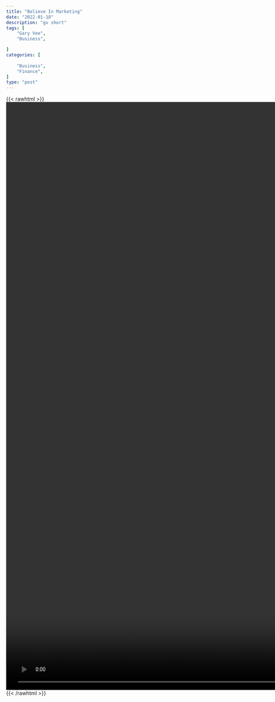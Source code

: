 ```yaml
---
title: "Believe In Marketing"
date: "2022-01-18"
description: "gv short"
tags: [
    "Gary Vee",
    "Business",

]
categories: [
    
    "Business",
    "Finance",
]
type: "post"
---
```

{{< rawhtml >}}
    <video style="height:40vh;width:auto" overflow="hidden" controls>
        <source src="https://clips.dev00ps.com/Gary%20Vee/marketing.mp4" type="video/mp4"> 
    </video>
{{< /rawhtml >}}